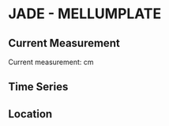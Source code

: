 # JADE - MELLUMPLATE

## Current Measurement

Current measurement: <Value topic="rivers/pegel-online/JADE/MELLUMPLATE/measurementValue"/> cm

## Time Series

<TimeSeries topic="rivers/pegel-online/JADE/MELLUMPLATE/measurementValue" period="week" />

## Location

<WorldMap>
  <Marker lat="53.77171363311905" lon="8.092507447705561" labelTopic="rivers/pegel-online/JADE/MELLUMPLATE/measurementValue" />
</WorldMap>
